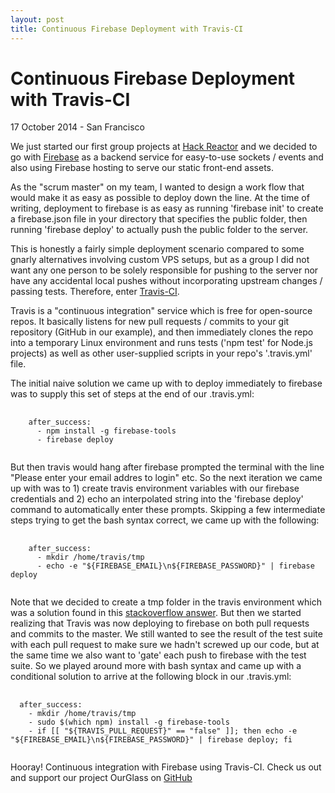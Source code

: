 ```yaml
---
layout: post
title: Continuous Firebase Deployment with Travis-CI
---
```


# Continuous Firebase Deployment with Travis-CI

<p class="meta">17 October 2014 - San Francisco</p>

We just started our first group projects at [Hack Reactor](http://hackreactor.com) and we decided to go with [Firebase](http://firebase.com) as a backend service for easy-to-use sockets / events and also using Firebase hosting to serve our static front-end assets.

As the "scrum master" on my team, I wanted to design a work flow that would make it as easy as possible to deploy down the line. At the time of writing, deployment to firebase is as easy as running 'firebase init' to create a firebase.json file in your directory that specifies the public folder, then running 'firebase deploy' to actually push the public folder to the server.

This is honestly a fairly simple deployment scenario compared to some gnarly alternatives involving custom VPS setups, but as a group I did not want any one person to be solely responsible for pushing to the server nor have any accidental local pushes without incorporating upstream changes / passing tests. Therefore, enter [Travis-CI](http://travis-ci.org).

Travis is a "continuous integration" service which is free for open-source repos. It basically listens for new pull requests / commits to your git repository (GitHub in our example), and then immediately clones the repo into a temporary Linux environment and runs tests ('npm test' for Node.js projects) as well as other user-supplied scripts in your repo's '.travis.yml' file.

The initial naive solution we came up with to deploy immediately to firebase was to supply this set of steps at the end of our .travis.yml:

<pre>
  <code class="yaml">
    after_success:
      - npm install -g firebase-tools
      - firebase deploy
  </code>
</pre>

But then travis would hang after firebase prompted the terminal with the line "Please enter your email addres to login" etc. So the next iteration we came up with was to 1) create travis environment variables with our firebase credentials and 2) echo an interpolated string into the 'firebase deploy' command to automatically enter these prompts. Skipping a few intermediate steps trying to get the bash syntax correct, we came up with the following:

<pre>
  <code class="yaml">
    after_success:
      - mkdir /home/travis/tmp
      - echo -e "${FIREBASE_EMAIL}\n${FIREBASE_PASSWORD}" | firebase deploy
  </code>
</pre>

Note that we decided to create a tmp folder in the travis environment which was a solution found in this [stackoverflow answer](http://stackoverflow.com/questions/25668744/cant-deploy-to-firebase-get-enoent-error/25682675#25682675). But then we started realizing that Travis was now deploying to firebase on both pull requests and commits to the master. We still wanted to see the result of the test suite with each pull request to make sure we hadn't screwed up our code, but at the same time we also want to 'gate' each push to firebase with the test suite. So we played around more with bash syntax and came up with a conditional solution to arrive at the following block in our .travis.yml:

<pre>
  <code class="yaml">
  after_success:
    - mkdir /home/travis/tmp
    - sudo $(which npm) install -g firebase-tools
    - if [[ "${TRAVIS_PULL_REQUEST}" == "false" ]]; then echo -e "${FIREBASE_EMAIL}\n${FIREBASE_PASSWORD}" | firebase deploy; fi
  </code>
</pre>

Hooray! Continuous integration with Firebase using Travis-CI. Check us out and support our project OurGlass on [GitHub](https://github.com/unexpected-lion/ourglass)